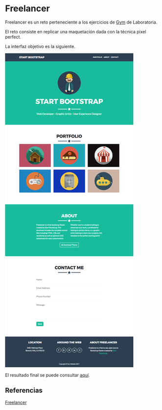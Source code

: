 # Freelancer

Freelancer es un reto perteneciente a los ejercicios de [Gym](https://github.com/Laboratoria/gym/tree/DEV009) de Laboratoria. 

El reto consiste en replicar una maquetación dada con la técnica pixel perfect.

La interfaz objetivo es la siguiente.

![objetivo](images/fullpage.png)

El resultado final se puede consultar [aquí](https://freelancer-okmj.vercel.app/).

## Referencias
[Freelancer](https://github.com/Laboratoria/gym/tree/DEV009/exercises/freelancer-web)